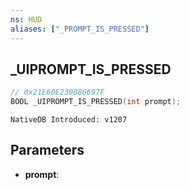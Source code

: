 ```yaml
---
ns: HUD
aliases: ["_PROMPT_IS_PRESSED"]
---
```

## _UIPROMPT_IS_PRESSED

```c
// 0x21E60E230086697F
BOOL _UIPROMPT_IS_PRESSED(int prompt);
```

```
NativeDB Introduced: v1207
```

## Parameters
* **prompt**:
